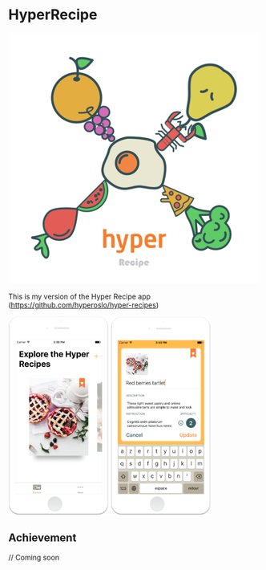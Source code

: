 # HyperRecipe

<p align="center">
	<img src="/README/AppIcon.png" width=500/>
</p>

This is my version of the Hyper Recipe app (https://github.com/hyperoslo/hyper-recipes)

<img src="/README/Explore.png" width=200/>
<img src="/README/Add.png" width=200/>

## Achievement

// Coming soon
